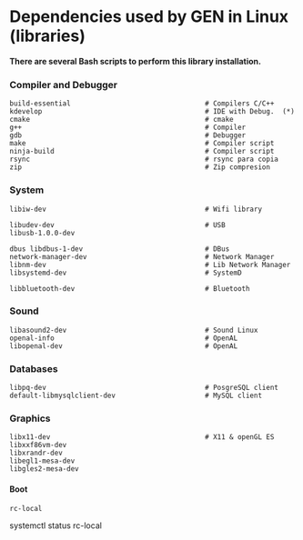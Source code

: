 
# Dependencies used by GEN in Linux (libraries) #


**There are several Bash scripts to perform this library installation.**

### Compiler and Debugger   ###
    build-essential									# Compilers C/C++
    kdevelop										# IDE with Debug.  (*)
    cmake											# cmake  
    g++												# Compiler	   
    gdb												# Debugger  
    make											# Compiler script   
    ninja-build										# Compiler script   
    rsync											# rsync para copia	  		
    zip												# Zip compresion  	
    
### System ###
    libiw-dev										# Wifi library
    
    libudev-dev   									# USB
    libusb-1.0.0-dev
    
    dbus libdbus-1-dev								# DBus
    network-manager-dev   							# Network Manager
    libnm-dev 										# Lib Network Manager
    libsystemd-dev									# SystemD
    
    libbluetooth-dev  								# Bluetooth

### Sound ###
    libasound2-dev									# Sound Linux
    openal-info										# OpenAL	
    libopenal-dev 									# OpenAL
    
### Databases ###
    libpq-dev 										# PosgreSQL client
    default-libmysqlclient-dev						# MySQL client

### Graphics ###
    libx11-dev										# X11 & openGL ES
    libxxf86vm-dev
    libxrandr-dev
    libegl1-mesa-dev
    libgles2-mesa-dev
    

#### Boot ###

    rc-local

systemctl status rc-local


